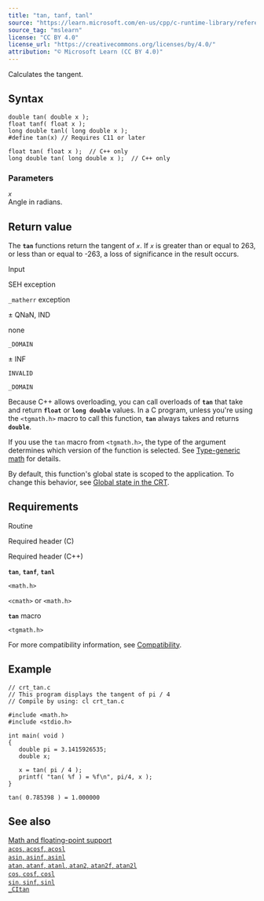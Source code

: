 ```yaml
---
title: "tan, tanf, tanl"
source: "https://learn.microsoft.com/en-us/cpp/c-runtime-library/reference/tan-tanf-tanl?view=msvc-170"
source_tag: "mslearn"
license: "CC BY 4.0"
license_url: "https://creativecommons.org/licenses/by/4.0/"
attribution: "© Microsoft Learn (CC BY 4.0)"
---
```

Calculates the tangent.

## Syntax

```
double tan( double x );
float tanf( float x );
long double tanl( long double x );
#define tan(x) // Requires C11 or later
```

```
float tan( float x );  // C++ only
long double tan( long double x );  // C++ only
```

### Parameters

_`x`_  
Angle in radians.

## Return value

The **`tan`** functions return the tangent of _`x`_. If _`x`_ is greater than or equal to 263, or less than or equal to -263, a loss of significance in the result occurs.

Input

SEH exception

`_matherr` exception

± QNaN, IND

none

`_DOMAIN`

± INF

`INVALID`

`_DOMAIN`

Because C++ allows overloading, you can call overloads of **`tan`** that take and return **`float`** or **`long double`** values. In a C program, unless you're using the `<tgmath.h>` macro to call this function, **`tan`** always takes and returns **`double`**.

If you use the `tan` macro from `<tgmath.h>`, the type of the argument determines which version of the function is selected. See [Type-generic math](https://learn.microsoft.com/en-us/cpp/c-runtime-library/tgmath?view=msvc-170) for details.

By default, this function's global state is scoped to the application. To change this behavior, see [Global state in the CRT](https://learn.microsoft.com/en-us/cpp/c-runtime-library/global-state?view=msvc-170).

## Requirements

Routine

Required header (C)

Required header (C++)

**`tan`**, **`tanf`**, **`tanl`**

`<math.h>`

`<cmath>` or `<math.h>`

**`tan`** macro

`<tgmath.h>`

For more compatibility information, see [Compatibility](https://learn.microsoft.com/en-us/cpp/c-runtime-library/compatibility?view=msvc-170).

## Example

```
// crt_tan.c
// This program displays the tangent of pi / 4
// Compile by using: cl crt_tan.c

#include <math.h>
#include <stdio.h>

int main( void )
{
   double pi = 3.1415926535;
   double x;

   x = tan( pi / 4 );
   printf( "tan( %f ) = %f\n", pi/4, x );
}
```

```
tan( 0.785398 ) = 1.000000
```

## See also

[Math and floating-point support](https://learn.microsoft.com/en-us/cpp/c-runtime-library/floating-point-support?view=msvc-170)  
[`acos`, `acosf`, `acosl`](https://learn.microsoft.com/en-us/cpp/c-runtime-library/reference/acos-acosf-acosl?view=msvc-170)  
[`asin`, `asinf`, `asinl`](https://learn.microsoft.com/en-us/cpp/c-runtime-library/reference/asin-asinf-asinl?view=msvc-170)  
[`atan`, `atanf`, `atanl`, `atan2`, `atan2f`, `atan2l`](https://learn.microsoft.com/en-us/cpp/c-runtime-library/reference/atan-atanf-atanl-atan2-atan2f-atan2l?view=msvc-170)  
[`cos`, `cosf`, `cosl`](https://learn.microsoft.com/en-us/cpp/c-runtime-library/reference/cos-cosf-cosl?view=msvc-170)  
[`sin`, `sinf`, `sinl`](https://learn.microsoft.com/en-us/cpp/c-runtime-library/reference/sin-sinf-sinl?view=msvc-170)  
[`_CItan`](https://learn.microsoft.com/en-us/cpp/c-runtime-library/citan?view=msvc-170)